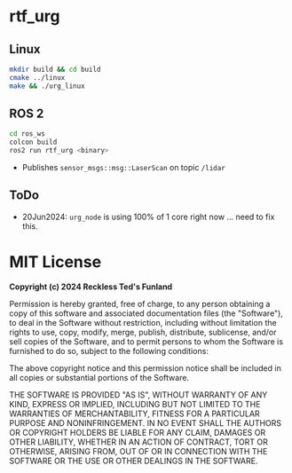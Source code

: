 # rtf_urg

## Linux

```bash
mkdir build && cd build
cmake ../linux
make && ./urg_linux
```

## ROS 2

```bash
cd ros_ws
colcon build
ros2 run rtf_urg <binary>
```

- Publishes `sensor_msgs::msg::LaserScan` on topic `/lidar`

## ToDo

- 20Jun2024: `urg_node` is using 100% of 1 core right now ... need to fix this.

# MIT License

**Copyright (c) 2024 Reckless Ted's Funland**

Permission is hereby granted, free of charge, to any person obtaining a copy
of this software and associated documentation files (the "Software"), to deal
in the Software without restriction, including without limitation the rights
to use, copy, modify, merge, publish, distribute, sublicense, and/or sell
copies of the Software, and to permit persons to whom the Software is
furnished to do so, subject to the following conditions:

The above copyright notice and this permission notice shall be included in all
copies or substantial portions of the Software.

THE SOFTWARE IS PROVIDED "AS IS", WITHOUT WARRANTY OF ANY KIND, EXPRESS OR
IMPLIED, INCLUDING BUT NOT LIMITED TO THE WARRANTIES OF MERCHANTABILITY,
FITNESS FOR A PARTICULAR PURPOSE AND NONINFRINGEMENT. IN NO EVENT SHALL THE
AUTHORS OR COPYRIGHT HOLDERS BE LIABLE FOR ANY CLAIM, DAMAGES OR OTHER
LIABILITY, WHETHER IN AN ACTION OF CONTRACT, TORT OR OTHERWISE, ARISING FROM,
OUT OF OR IN CONNECTION WITH THE SOFTWARE OR THE USE OR OTHER DEALINGS IN THE
SOFTWARE.